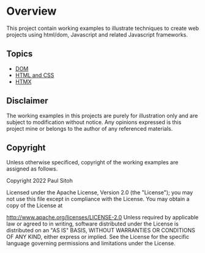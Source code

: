 # Overview

This project contain working examples to illustrate techniques to create web projects using html/dom, Javascript and related Javascript frameworks.

## Topics

* [DOM](./docs/dom.md)
* [HTML and CSS](./docs/html.md)
* [HTMX](./docs/htmx.md)


## Disclaimer

The working examples in this projects are purely for illustration only and are subject to modification without notice. Any opinions expressed is this project mine or belongs to the author of any referenced materials.

## Copyright

Unless otherwise specificed, copyright of the working examples are assigned as follows.

Copyright 2022 Paul Sitoh

Licensed under the Apache License, Version 2.0 (the "License"); you may not use this file except in compliance with the License. You may obtain a copy of the License at

http://www.apache.org/licenses/LICENSE-2.0
Unless required by applicable law or agreed to in writing, software distributed under the License is distributed on an "AS IS" BASIS, WITHOUT WARRANTIES OR CONDITIONS OF ANY KIND, either express or implied. See the License for the specific language governing permissions and limitations under the License.